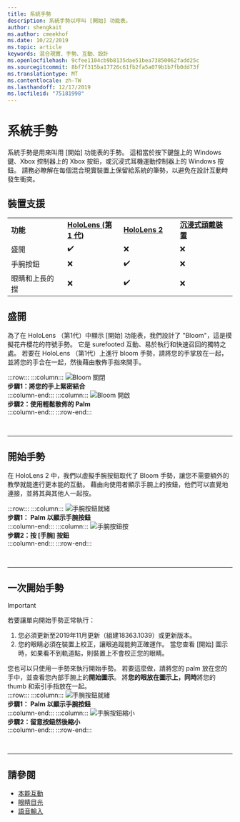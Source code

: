 ```yaml
---
title: 系統手勢
description: 系統手勢以呼叫 [開始] 功能表。
author: shengkait
ms.author: cmeekhof
ms.date: 10/22/2019
ms.topic: article
keywords: 混合現實、手勢、互動、設計
ms.openlocfilehash: 9cfee1104cb9b8135dae51bea73850062fadd25c
ms.sourcegitcommit: 8bf7f315ba17726c61fb2fa5a079b1b7fb0dd73f
ms.translationtype: MT
ms.contentlocale: zh-TW
ms.lasthandoff: 12/17/2019
ms.locfileid: "75181998"
---
```

# <a name="system-gesture"></a>系統手勢

系統手勢是用來叫用 [開始] 功能表的手勢。 這相當於按下鍵盤上的 Windows 鍵、Xbox 控制器上的 Xbox 按鈕，或沉浸式耳機運動控制器上的 Windows 按鈕。 請務必瞭解在每個混合現實裝置上保留給系統的筆勢，以避免在設計互動時發生衝突。

## <a name="device-support"></a>裝置支援

<table>
    <colgroup>
    <col width="25%" />
    <col width="25%" />
    <col width="25%" />
    <col width="25%" />
    </colgroup>
    <tr>
        <td><strong>功能</strong></td>
        <td><a href="hololens-hardware-details.md"><strong>HoloLens (第 1 代)</strong></a></td>
        <td><a href="https://docs.microsoft.com/hololens/hololens2-hardware"><strong>HoloLens 2</strong></td>
        <td><a href="immersive-headset-hardware-details.md"><strong>沉浸式頭戴裝置</strong></a></td>
    </tr>
     <tr>
        <td>盛開</td>
        <td>✔️</td>
        <td>❌</td>
        <td>❌</td>
    </tr>
     <tr>
        <td>手腕按鈕</td>
        <td>❌</td>
        <td>✔️</td>
        <td>❌</td>
    </tr>
    <tr>
        <td>眼睛和上長的捏</td>
        <td>❌</td>
        <td>✔️</td>
        <td>❌</td>
    </tr>
</table>

## <a name="bloom"></a>盛開
為了在 HoloLens （第1代）中顯示 [開始] 功能表，我們設計了 "Bloom"，這是模擬花卉櫻花的符號手勢。 它是 surefooted 互動、易於執行和快速召回的獨特之處。 若要在 HoloLens （第1代）上進行 bloom 手勢，請將您的手掌放在一起，並將您的手合在一起，然後藉由散佈手指來開手。

:::row:::
    :::column:::
        ![Bloom 關閉](images/bloom-close.png)<br>
        **步驟1：將您的手上緊密結合**<br>
    :::column-end:::
    :::column:::
        ![Bloom 開啟](images/bloom-open.png)<br>
        **步驟2：使用輕鬆散佈的 Palm**<br>
    :::column-end:::
:::row-end:::

<br>

---

## <a name="start-gesture"></a>開始手勢
在 HoloLens 2 中，我們以虛擬手腕按鈕取代了 Bloom 手勢，讓您不需要額外的教學就能進行更本能的互動。 藉由向使用者顯示手腕上的按鈕，他們可以直覺地連接，並將其與其他人一起按。

:::row:::
    :::column:::
        ![手腕按鈕就緒](images/wrist-button-ready.png)<br>
        **步驟1： Palm 以顯示手腕按鈕**<br>
    :::column-end:::
    :::column:::
        ![手腕按鈕按](images/wrist-button-press.png)<br>
        **步驟2：按 [手腕] 按鈕**<br>
    :::column-end:::
:::row-end:::

<br>

---


## <a name="one-handed-start-gesture"></a>一次開始手勢

> [!IMPORTANT]
> 若要讓單向開始手勢正常執行：
>
> 1. 您必須更新至2019年11月更新（組建18363.1039）或更新版本。
> 1. 您的眼睛必須在裝置上校正，讓眼追蹤能夠正確運作。 當您查看 [開始] 圖示時，如果看不到軌道點，則裝置上不會校正您的眼睛。

您也可以只使用一手勢來執行開始手勢。 若要這麼做，請將您的 palm 放在您的手中，並查看您內部手腕上的**開始圖示**。 將**您的眼放在圖示上，同時**將您的 thumb 和索引手指放在一起。<br>
:::row:::
    :::column:::
        ![手腕按鈕就緒](images/wrist-button-ready.png)<br>
        **步驟1： Palm 以顯示手腕按鈕**<br>
    :::column-end:::
    :::column:::
        ![手腕按鈕縮小](images/wrist-button-pinch.png)<br>
        **步驟2：留意按鈕然後縮小**<br>
    :::column-end:::
:::row-end:::

<br>

---

## <a name="see-also"></a>請參閱

* [本能互動](interaction-fundamentals.md)
* [眼睛目光](eye-tracking.md)
* [語音輸入](voice-input.md)
